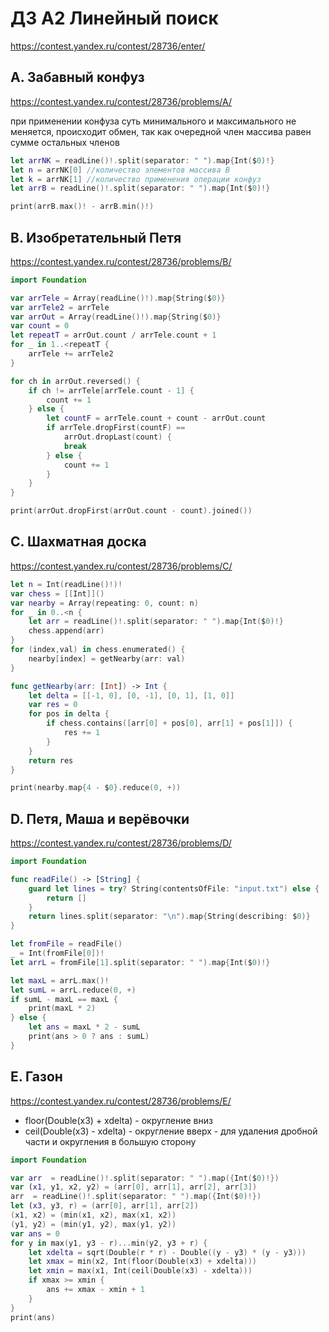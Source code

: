 # ДЗ A2 Линейный поиск
https://contest.yandex.ru/contest/28736/enter/

## A. Забавный конфуз
https://contest.yandex.ru/contest/28736/problems/A/

при применении конфуза суть минимального и максимального не меняется, происходит обмен, так как очередной член массива равен сумме остальных членов

```swift
let arrNK = readLine()!.split(separator: " ").map{Int($0)!}
let n = arrNK[0] //количество элементов массива B
let k = arrNK[1] //количество применения операции конфуз
let arrB = readLine()!.split(separator: " ").map{Int($0)!}

print(arrB.max()! - arrB.min()!)
```

## B. Изобретательный Петя
https://contest.yandex.ru/contest/28736/problems/B/

```swift
import Foundation

var arrTele = Array(readLine()!).map{String($0)}
var arrTele2 = arrTele
var arrOut = Array(readLine()!).map{String($0)}
var count = 0
let repeatT = arrOut.count / arrTele.count + 1
for _ in 1..<repeatT {
    arrTele += arrTele2
}

for ch in arrOut.reversed() {
    if ch != arrTele[arrTele.count - 1] {
        count += 1
    } else {
        let countF = arrTele.count + count - arrOut.count
        if arrTele.dropFirst(countF) ==
            arrOut.dropLast(count) {
            break
        } else {
            count += 1
        }
    }
}

print(arrOut.dropFirst(arrOut.count - count).joined())
```

## C. Шахматная доска
https://contest.yandex.ru/contest/28736/problems/C/

```swift
let n = Int(readLine()!)!
var chess = [[Int]]()
var nearby = Array(repeating: 0, count: n)
for _ in 0..<n {
    let arr = readLine()!.split(separator: " ").map{Int($0)!}
    chess.append(arr)
}
for (index,val) in chess.enumerated() {
    nearby[index] = getNearby(arr: val)
}

func getNearby(arr: [Int]) -> Int {
    let delta = [[-1, 0], [0, -1], [0, 1], [1, 0]]
    var res = 0
    for pos in delta {
        if chess.contains([arr[0] + pos[0], arr[1] + pos[1]]) {
            res += 1
        }
    }
    return res
}

print(nearby.map{4 - $0}.reduce(0, +))
```

## D. Петя, Маша и верёвочки
https://contest.yandex.ru/contest/28736/problems/D/

```swift
import Foundation

func readFile() -> [String] {
    guard let lines = try? String(contentsOfFile: "input.txt") else {
        return []
    }
    return lines.split(separator: "\n").map{String(describing: $0)}
}

let fromFile = readFile()
_ = Int(fromFile[0])!
let arrL = fromFile[1].split(separator: " ").map{Int($0)!}

let maxL = arrL.max()!
let sumL = arrL.reduce(0, +)
if sumL - maxL == maxL {
    print(maxL * 2)
} else {
    let ans = maxL * 2 - sumL
    print(ans > 0 ? ans : sumL)
}
```

## E. Газон
https://contest.yandex.ru/contest/28736/problems/E/

- floor(Double(x3) + xdelta) - округление вниз
- ceil(Double(x3) - xdelta) - округление вверх - для удаления дробной части и округления в большую сторону

```swift
import Foundation

var arr  = readLine()!.split(separator: " ").map({Int($0)!})
var (x1, y1, x2, y2) = (arr[0], arr[1], arr[2], arr[3])
arr  = readLine()!.split(separator: " ").map({Int($0)!})
let (x3, y3, r) = (arr[0], arr[1], arr[2])
(x1, x2) = (min(x1, x2), max(x1, x2))
(y1, y2) = (min(y1, y2), max(y1, y2))
var ans = 0
for y in max(y1, y3 - r)...min(y2, y3 + r) {
    let xdelta = sqrt(Double(r * r) - Double((y - y3) * (y - y3)))
    let xmax = min(x2, Int(floor(Double(x3) + xdelta)))
    let xmin = max(x1, Int(ceil(Double(x3) - xdelta)))
    if xmax >= xmin {
        ans += xmax - xmin + 1
    }
}
print(ans)
```
